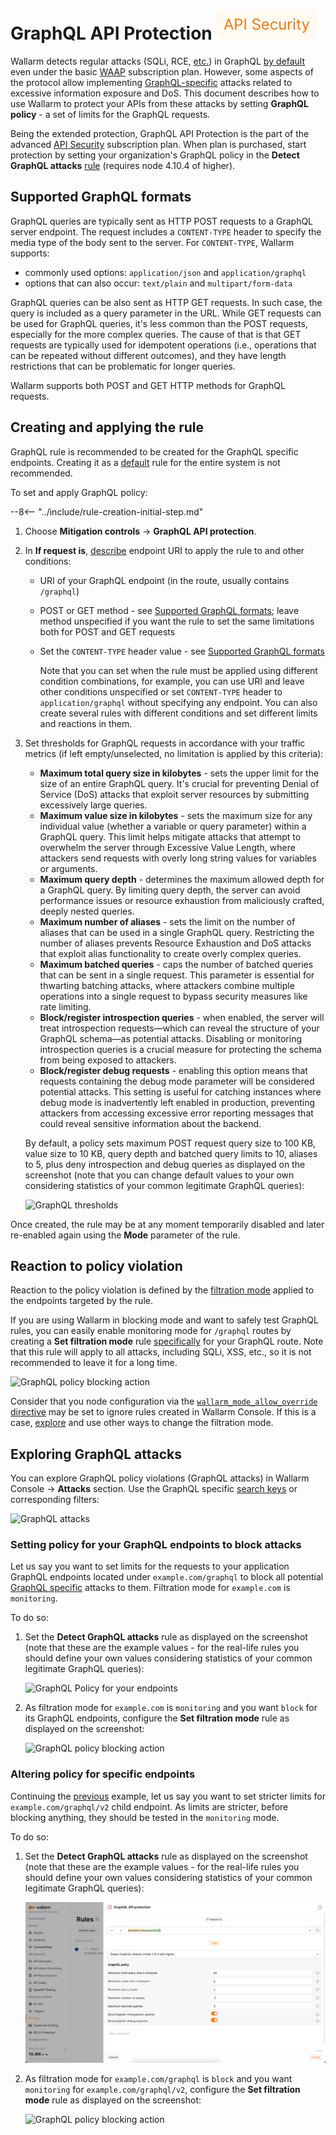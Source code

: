 [api-discovery-enable-link]:        ../api-discovery/setup.md#enable

# GraphQL API Protection <a href="../../about-wallarm/subscription-plans/#waap-and-advanced-api-security"><img src="../../../images/api-security-tag.svg" style="border: none;"></a>

Wallarm detects regular attacks (SQLi, RCE, [etc.](../attacks-vulns-list.md)) in GraphQL [by default](../user-guides/rules/request-processing.md#gql) even under the basic [WAAP](../about-wallarm/subscription-plans.md#waap-and-advanced-api-security) subscription plan. However, some aspects of the protocol allow implementing [GraphQL-specific](../attacks-vulns-list.md#graphql-attacks) attacks related to excessive information exposure and DoS. This document describes how to use Wallarm to protect your APIs from these attacks by setting **GraphQL policy** - a set of limits for the GraphQL requests.

Being the extended protection, GraphQL API Protection is the part of the advanced [API Security](../about-wallarm/subscription-plans.md#waap-and-advanced-api-security) subscription plan. When plan is purchased, start protection by setting your organization's GraphQL policy in the **Detect GraphQL attacks** [rule](../user-guides/rules/rules.md) (requires node 4.10.4 of higher).

## Supported GraphQL formats

GraphQL queries are typically sent as HTTP POST requests to a GraphQL server endpoint. The request includes a `CONTENT-TYPE` header to specify the media type of the body sent to the server. For `CONTENT-TYPE`, Wallarm supports:

* commonly used options: `application/json` and `application/graphql` 
* options that can also occur: `text/plain` and `multipart/form-data`

GraphQL queries can be also sent as HTTP GET requests. In such case, the query is included as a query parameter in the URL. While GET requests can be used for GraphQL queries, it's less common than the POST requests, especially for the more complex queries. The cause of that is that GET requests are typically used for idempotent operations (i.e., operations that can be repeated without different outcomes), and they have length restrictions that can be problematic for longer queries.

Wallarm supports both POST and GET HTTP methods for GraphQL requests.

## Creating and applying the rule

GraphQL rule is recommended to be created for the GraphQL specific endpoints. Creating it as a [default](../user-guides/rules/rules.md#default-rules) rule for the entire system is not recommended.

To set and apply GraphQL policy:

--8<-- "../include/rule-creation-initial-step.md"
1. Choose **Mitigation controls** → **GraphQL API protection**.
1. In **If request is**, [describe](../user-guides/rules/rules.md#rule-branches) endpoint URI to apply the rule to and other conditions:

    * URI of your GraphQL endpoint (in the route, usually contains `/graphql`)
    * POST or GET method - see [Supported GraphQL formats](#supported-graphql-formats); leave method unspecified if you want the rule to set the same limitations both for POST and GET requests
    * Set the `CONTENT-TYPE` header value - see [Supported GraphQL formats](#supported-graphql-formats)

        Note that you can set when the rule must be applied using different condition combinations, for example, you can use URI and leave other conditions unspecified or set `CONTENT-TYPE` header to `application/graphql` without specifying any endpoint. You can also create several rules with different conditions and set different limits and reactions in them.

1. Set thresholds for GraphQL requests in accordance with your traffic metrics (if left empty/unselected, no limitation is applied by this criteria):

    * **Maximum total query size in kilobytes** - sets the upper limit for the size of an entire GraphQL query. It's crucial for preventing Denial of Service (DoS) attacks that exploit server resources by submitting excessively large queries.
    * **Maximum value size in kilobytes** - sets the maximum size for any individual value (whether a variable or query parameter) within a GraphQL query. This limit helps mitigate attacks that attempt to overwhelm the server through Excessive Value Length, where attackers send requests with overly long string values for variables or arguments.
    * **Maximum query depth** - determines the maximum allowed depth for a GraphQL query. By limiting query depth, the server can avoid performance issues or resource exhaustion from maliciously crafted, deeply nested queries.
    * **Maximum number of aliases** - sets the limit on the number of aliases that can be used in a single GraphQL query. Restricting the number of aliases prevents Resource Exhaustion and DoS attacks that exploit alias functionality to create overly complex queries.
    * **Maximum batched queries** - caps the number of batched queries that can be sent in a single request. This parameter is essential for thwarting batching attacks, where attackers combine multiple operations into a single request to bypass security measures like rate limiting.
    * **Block/register introspection queries** - when enabled, the server will treat introspection requests—which can reveal the structure of your GraphQL schema—as potential attacks. Disabling or monitoring introspection queries is a crucial measure for protecting the schema from being exposed to attackers.
    * **Block/register debug requests** - enabling this option means that requests containing the debug mode parameter will be considered potential attacks. This setting is useful for catching instances where debug mode is inadvertently left enabled in production, preventing attackers from accessing excessive error reporting messages that could reveal sensitive information about the backend.

    By default, a policy sets maximum POST request query size to 100 KB, value size to 10 KB, query depth and batched query limits to 10, aliases to 5, plus deny introspection and debug queries as displayed on the screenshot (note that you can change default values to your own considering statistics of your common legitimate GraphQL queries):
        
    ![GraphQL thresholds](../images/user-guides/rules/graphql-rule.png)

Once created, the rule may be at any moment temporarily disabled and later re-enabled again using the **Mode** parameter of the rule.

## Reaction to policy violation

Reaction to the policy violation is defined by the [filtration mode](../admin-en/configure-wallarm-mode.md) applied to the endpoints targeted by the rule.

If you are using Wallarm in blocking mode and want to safely test GraphQL rules, you can easily enable monitoring mode for `/graphql` routes by creating a **Set filtration mode** rule [specifically](../admin-en/configure-wallarm-mode.md#endpoint-targeted-filtration-rules-in-wallarm-console) for your GraphQL route. Note that this rule will apply to all attacks, including SQLi, XSS, etc., so it is not recommended to leave it for a long time.

![GraphQL policy blocking action](../images/user-guides/rules/graphql-rule-2-action.png)

Consider that you node configuration via the [`wallarm_mode_allow_override` directive](../admin-en/configure-wallarm-mode.md#prioritization-of-methods) may be set to ignore rules created in Wallarm Console. If this is a case, [explore](../admin-en/configure-wallarm-mode.md#configuration-methods) and use other ways to change the filtration mode.

## Exploring GraphQL attacks

You can explore GraphQL policy violations (GraphQL attacks) in Wallarm Console → **Attacks** section. Use the GraphQL specific [search keys](../user-guides/search-and-filters/use-search.md#graphql-tags) or corresponding filters:

![GraphQL attacks](../images/user-guides/rules/graphql-attacks.png)

### Setting policy for your GraphQL endpoints to block attacks

Let us say you want to set limits for the requests to your application GraphQL endpoints located under `example.com/graphql` to block all potential [GraphQL specific](../attacks-vulns-list.md#graphql-attacks) attacks to them. Filtration mode for `example.com` is `monitoring`.

To do so:

1. Set the **Detect GraphQL attacks** rule as displayed on the screenshot (note that these are the example values - for the real-life rules you should define your own values considering statistics of your common legitimate GraphQL queries):

    ![GraphQL Policy for your endpoints](../images/user-guides/rules/graphql-rule-1.png)

1. As filtration mode for `example.com` is `monitoring` and you want `block` for its GraphQL endpoints, configure the **Set filtration mode** rule as displayed on the screenshot:

    ![GraphQL policy blocking action](../images/user-guides/rules/graphql-rule-1-action.png)

### Altering policy for specific endpoints

Continuing the [previous](#setting-policy-for-your-graphql-endpoints-to-block-attacks) example, let us say you want to set stricter limits for `example.com/graphql/v2` child endpoint. As limits are stricter, before blocking anything, they should be tested in the `monitoring` mode.

To do so:

1. Set the **Detect GraphQL attacks** rule as displayed on the screenshot (note that these are the example values - for the real-life rules you should define your own values considering statistics of your common legitimate GraphQL queries):

    ![GraphQL stricter policy for child endpoint](/../images/user-guides/rules/graphql-rule-2.png)

1. As filtration mode for `example.com/graphql` is `block` and you want `monitoring` for `example.com/graphql/v2`, configure the **Set filtration mode** rule as displayed on the screenshot:

    ![GraphQL policy blocking action](../images/user-guides/rules/graphql-rule-2-action.png)
